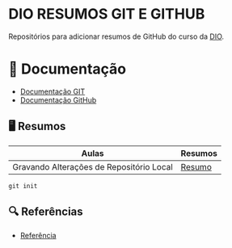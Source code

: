 
# DIO RESUMOS GIT E GITHUB

Repositórios para adicionar resumos de GitHub do curso da [DIO](https://web.dio.me/home).

# 📒 Documentação
- [Documentação GIT](https://git-scm.com/docs/git/pt_BR)
- [Documentação GitHub](https://docs.github.com/pt)

## 🖥️ Resumos 

| Aulas  | Resumos |
|--------|---------|
|Gravando Alterações de Repositório Local | [Resumo]()|

```
git init
```

## 🔍 Referências

- [Referência]()

